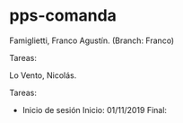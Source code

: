 # pps-comanda

Famiglietti, Franco Agustín. (Branch: Franco)

Tareas:


Lo Vento, Nicolás.

Tareas: 
- Inicio de sesión
Inicio: 01/11/2019
Final: 
